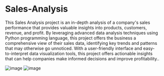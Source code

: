 # Sales-Analysis
This Sales Analysis project is an in-depth analysis of a company's sales performance that provides valuable insights into products, customers, revenue, and profit. By leveraging advanced data analysis techniques using Python programming language, this project offers the business a comprehensive view of their sales data, identifying key trends and patterns that may otherwise go unnoticed. With a user-friendly interface and easy-to-interpret data visualization tools, this project offers actionable insights that can help companies make informed decisions and improve profitability..

![image](https://user-images.githubusercontent.com/116015175/232772480-501c6d06-b984-4ba6-86a3-1b2f5638858b.png)
![image](https://user-images.githubusercontent.com/116015175/232777362-3fb532e0-1b75-476b-9c5d-7bd5feeee854.png)
